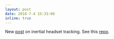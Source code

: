 ```yaml
---
layout: post
date: 2018-7-4 15:33:00
inline: true
---
```


New [post](blog/2018/headset) on inertial headset tracking.  See this [repo](https://github.com/relativty/Relativ).
